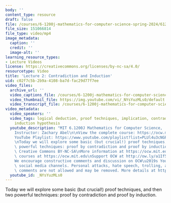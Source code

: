 ```yaml
---
body: ''
content_type: resource
draft: false
file: /courses/6-1200j-mathematics-for-computer-science-spring-2024/61200-sp24-lecture02-2024feb09_360p_16_9.mp4
file_size: 151066814
file_type: video/mp4
image_metadata:
  caption: ''
  credit: ''
  image-alt: ''
learning_resource_types:
- Lecture Videos
license: https://creativecommons.org/licenses/by-nc-sa/4.0/
resourcetype: Video
title: 'Lecture 2: Contradiction and Induction'
uid: c02f7c5b-2b9a-4108-ba7d-fac29d77f7ee
video_files:
  archive_url: ''
  video_captions_file: /courses/6-1200j-mathematics-for-computer-science-spring-2024/1UohiEoW6AqDeGROT0gg3j1oIvrjWYDb2_transcript.webvtt
  video_thumbnail_file: https://img.youtube.com/vi/_NYsYuzMLs0/default.jpg
  video_transcript_file: /courses/6-1200j-mathematics-for-computer-science-spring-2024/1UohiEoW6AqDeGROT0gg3j1oIvrjWYDb2_transcript.pdf
video_metadata:
  video_speakers: ''
  video_tags: logical deduction, proof techniques, implication, contradiction, induction,
    induction hypothesis
  youtube_description: "MIT 6.1200J Mathematics for Computer Science,  Spring 2024\n\
    Instructor: Zachary Abel\n\nView the complete course: https://ocw.mit.edu/courses/6-1200j-mathematics-for-computer-science-spring-2024/\n\
    YouTube Playlist: https://www.youtube.com/playlist?list=PLUl4u3cNGP61VNvICqk2HXJTonnKgAc9d\n\
    \nToday we will explore some basic (but crucial!) proof techniques, and then two\
    \ powerful techniques: proof by contradiction and proof by induction.\n\nLicense:\
    \ Creative Commons BY-NC-SA\nMore information at https://ocw.mit.edu/terms\nMore\
    \ courses at https://ocw.mit.edu\nSupport OCW at http://ow.ly/a1If50zVRlQ\n\n\
    We encourage constructive comments and discussion on OCW\u2019s YouTube and other\
    \ social media channels. Personal attacks, hate speech, trolling, and inappropriate\
    \ comments are not allowed and may be removed. More details at https://ocw.mit.edu/comments."
  youtube_id: _NYsYuzMLs0
---
```

Today we will explore some basic (but crucial!) proof techniques, and then two powerful techniques: proof by contradiction and proof by induction.